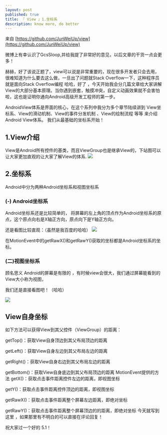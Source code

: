 ```yaml
---
layout: post
published: true
title: 『 View 』1.坐标系
description: know more, do better 
---  
```

来自 [https://github.com/JunWeiUp/view](https://github.com/JunWeiUp/view)

微博上有幸认识了GcsSloop,并给我提了非常好的意见，以后文章的干货一点会更多！

赫赫，好了该说正题了，view可以说是非常重要的，现在很多开发者只会去用，很难知道为什么要去这么做，一旦出了问题就Stack Overflow一下，这种程序员就是面向Stack Overflow编程 哈哈，好了 ，今天开始我会分几篇文章给大家讲解View的大部分基本原理。当你遇到嵌套，触摸冲突，自定义动画效果就不会害怕啦，这也是证明你通向Android高级开发工程师的第一步。

AndroidView体系是界面的核心，在这个系列中我分为多个章节陆续讲到 View坐标系、View的滑动机制、View的事件分发机制 、View的绘制流程 等等 来介绍Android View体系。 我们从最基础的坐标系开始！

## 1.View介绍

View是Android所有控件的基类，而且ViewGroup也是继承View的，下站图可以让大家更加直观的让大家了解View的体系.
![](http://upload-images.jianshu.io/upload_images/489570-631e06fb624c34b9.jpg?imageMogr2/auto-orient/strip%7CimageView2/2/w/1240)


## 2.坐标系

Android中分为两种Android坐标系和视图坐标系

### (-) Android坐标系

Android坐标系还是比较简单的， 将屏幕的左上角的顶点作为Android坐标系的原点，这个原点向右是X轴正方向，原点向下是Y轴正方向。

还是看图比较直观：（虽然是我百度的哈哈）
![](http://upload-images.jianshu.io/upload_images/489570-7430da1a80125cf4.png?imageMogr2/auto-orient/strip%7CimageView2/2/w/1240)


在MotionEvent中的getRawX()和getRawY()获取的坐标都是Android坐标系的坐标。

### (二)视图坐标系

顾名思义 Android的屏幕是有限的 ，有时候view会很大，我们通过屏幕能看到的View大小称为视图，

我们还是直接看图吧！（哈哈）

![](http://upload-images.jianshu.io/upload_images/489570-7cc507c5f1cf433f.png?imageMogr2/auto-orient/strip%7CimageView2/2/w/1240)


## View自身坐标﻿﻿
如下方法可以获得View到其父控件（ViewGroup）的距离：

getTop()：获取View自身顶边到其父布局顶边的距离

getLeft()：获取View自身左边到其父布局左边的距离

getRight()：获取View自身右边到其父布局左边的距离

getBottom()：获取View自身底边到其父布局顶边的距离
MotionEvent提供的方法﻿﻿﻿
getX()：获取点击事件距离控件左边的距离，即视图坐标

getY()：获取点击事件距离控件顶边的距离，即视图坐标

getRawX()：获取点击事件距离整个屏幕左边距离，即绝对坐标

getRawY()：获取点击事件距离整个屏幕顶边的的距离，即绝对坐标
今天就写到这里 ，如果那里有不明白的可以直接在评论回复！

祝大家过一个好的 5.1！